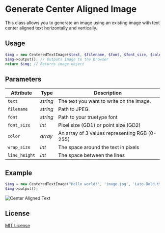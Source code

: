 # Generate Center Aligned Image

This class allows you to generate an image using an existing image with text center aligned text horizontally and vertically.

## Usage

```php
$img = new CenteredTextImage($text, $filename, $font, $font_size, $color, $wrap_size, $line_height);
$img->output(); // Outputs image to the browser
return $img; // Returns image object
```

## Parameters

Attribute    | Type     | Description
---          | ---		  | ---
`text`	     | *string* | The text you want to write on the image.
`filename`   | *string* | Path to JPEG.
`font`       | *string* | Path to your truetype font
`font_size`  | *int*    | Pixel size (GD1) or point size (GD2)
`color`      | *array*  | An array of 3 values representing RGB (0-255)
`wrap_size`  | *int*    | The space around the text in pixels
`line_height`| *int*    | The space between the lines

## Example

```php
$img = new CenteredTextImage("Hello world!", 'image.jpg', 'Lato-Bold.ttf', 20, array(255, 255, 255), 200, 10);
$img->output();
```

![Center Aligned Text](http://s14.postimg.org/mvkgzw34h/image.jpg)

## License

[MIT License](http://opensource.org/licenses/MIT)
